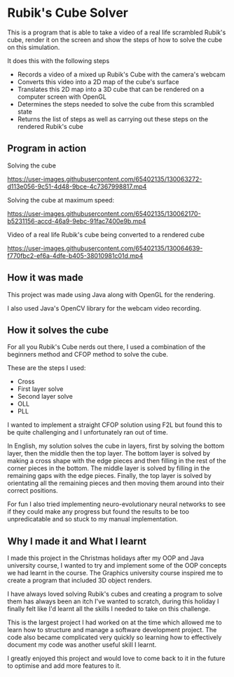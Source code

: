# Rubik's Cube Solver
 
This is a program that is able to take a video of a real life scrambled Rubik's cube, render it on the screen and show the steps of how to solve the cube on this simulation.

It does this with the following steps 
* Records a video of a mixed up Rubik's Cube with the camera's webcam 
* Converts this video into a 2D map of the cube's surface
* Translates this 2D map into a 3D cube that can be rendered on a computer screen with OpenGL
* Determines the steps needed to solve the cube from this scrambled state
* Returns the list of steps as well as carrying out these steps on the rendered Rubik's cube  
 
## Program in action 

Solving the cube

https://user-images.githubusercontent.com/65402135/130063272-d113e056-9c51-4d48-9bce-4c7367998817.mp4


Solving the cube at maximum speed: 

https://user-images.githubusercontent.com/65402135/130062170-b5231156-accd-46a9-9ebc-91fac7400e9b.mp4


Video of a real life Rubik's cube being converted to a rendered cube

https://user-images.githubusercontent.com/65402135/130064639-f770fbc2-ef6a-4dfe-b405-38010981c01d.mp4


## How it was made 

This project was made using Java along with OpenGL for the rendering.

I also used Java's OpenCV library for the webcam video recording.

## How it solves the cube 

For all you Rubik's Cube nerds out there, I used a combination of the beginners method and CFOP method to solve the cube. 

These are the steps I used: 
* Cross
* First layer solve
* Second layer solve
* OLL
* PLL

I wanted to implement a straight CFOP solution using F2L but found this to be quite challenging and I unfortunately ran out of time.  

In English, my solution solves the cube in layers, first by solving the bottom layer, then the middle then the top layer. The bottom layer is solved by making a cross shape with the edge pieces and then filling in the rest of the corner pieces in the bottom. The middle layer is solved by filling in the remaining gaps with the edge pieces. Finally, the top layer is solved by orientating all the remaining pieces and then moving them around into their correct positions. 

For fun I also tried implementing neuro-evolutionary neural networks to see if they could make any progress but found the results to be too unpredicatable and so stuck to my manual implementation.

## Why I made it and What I learnt

I made this project in the Christmas holidays after my OOP and Java university course, I wanted to try and implement some of the OOP concepts we had learnt in the course. The Graphics university course inspired me to create a program that included 3D object renders.

I have always loved solving Rubik's cubes and creating a program to solve them has always been an itch I've wanted to scratch, during this holiday I finally felt like I'd learnt all the skills I needed to take on this challenge. 

This is the largest project I had worked on at the time which allowed me to learn how to structure and manage a software development project. The code also became complicated very quickly so learning how to effectively document my code was another useful skill I learnt. 

I greatly enjoyed this project and would love to come back to it in the future to optimise and add more features to it. 
